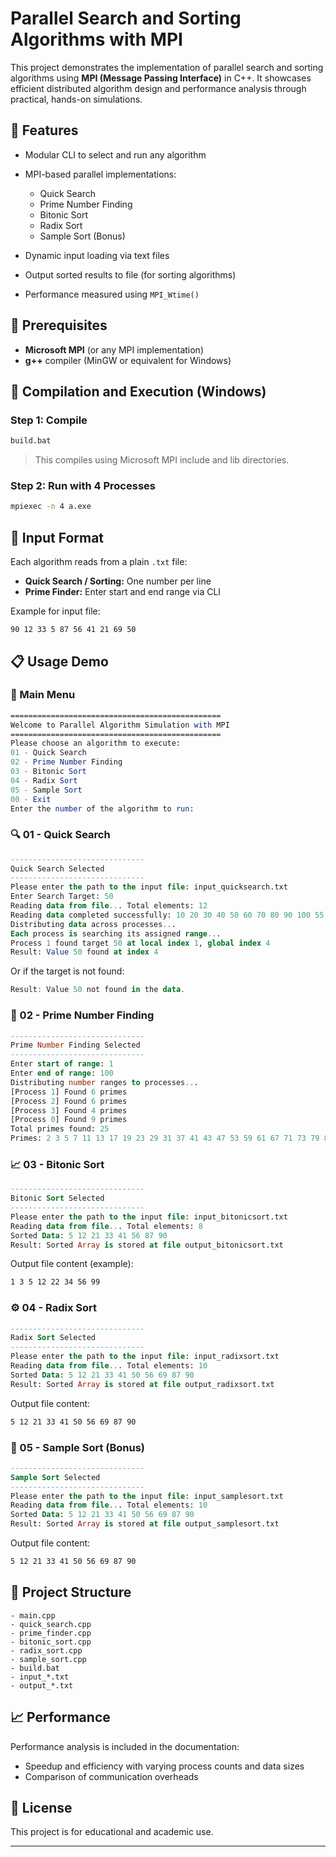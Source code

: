 # Parallel Search and Sorting Algorithms with MPI

This project demonstrates the implementation of parallel search and sorting algorithms using **MPI (Message Passing Interface)** in C++. It showcases efficient distributed algorithm design and performance analysis through practical, hands-on simulations.

## 📌 Features

* Modular CLI to select and run any algorithm
* MPI-based parallel implementations:

  * Quick Search
  * Prime Number Finding
  * Bitonic Sort
  * Radix Sort
  * Sample Sort (Bonus)
* Dynamic input loading via text files
* Output sorted results to file (for sorting algorithms)
* Performance measured using `MPI_Wtime()`

## 🧰 Prerequisites

* **Microsoft MPI** (or any MPI implementation)
* **g++** compiler (MinGW or equivalent for Windows)

## 🚀 Compilation and Execution (Windows)

### Step 1: Compile

```bash
build.bat
```

> This compiles using Microsoft MPI include and lib directories.

### Step 2: Run with 4 Processes

```bash
mpiexec -n 4 a.exe
```

## 🧪 Input Format

Each algorithm reads from a plain `.txt` file:

* **Quick Search / Sorting:** One number per line
* **Prime Finder:** Enter start and end range via CLI

Example for input file:

```
90 12 33 5 87 56 41 21 69 50
```

## 📋 Usage Demo
### 🧭 Main Menu
```mathematica
===============================================
Welcome to Parallel Algorithm Simulation with MPI
===============================================
Please choose an algorithm to execute:
01 - Quick Search
02 - Prime Number Finding
03 - Bitonic Sort
04 - Radix Sort
05 - Sample Sort
00 - Exit
Enter the number of the algorithm to run:
```
### 🔍 01 - Quick Search
```sql
------------------------------
Quick Search Selected
------------------------------
Please enter the path to the input file: input_quicksearch.txt
Enter Search Target: 50
Reading data from file... Total elements: 12
Reading data completed successfully: 10 20 30 40 50 60 70 80 90 100 55 25
Distributing data across processes...
Each process is searching its assigned range...
Process 1 found target 50 at local index 1, global index 4
Result: Value 50 found at index 4
```

Or if the target is not found:
```kotlin
Result: Value 50 not found in the data.
```
### 🔢 02 - Prime Number Finding
```sql
------------------------------
Prime Number Finding Selected
------------------------------
Enter start of range: 1
Enter end of range: 100
Distributing number ranges to processes...
[Process 1] Found 6 primes
[Process 2] Found 6 primes
[Process 3] Found 4 primes
[Process 0] Found 9 primes
Total primes found: 25
Primes: 2 3 5 7 11 13 17 19 23 29 31 37 41 43 47 53 59 61 67 71 73 79 83 89 97
```
### 📈 03 - Bitonic Sort
```sql
------------------------------
Bitonic Sort Selected
------------------------------
Please enter the path to the input file: input_bitonicsort.txt
Reading data from file... Total elements: 8
Sorted Data: 5 12 21 33 41 56 87 90
Result: Sorted Array is stored at file output_bitonicsort.txt
```

Output file content (example):
```bash
1 3 5 12 22 34 56 99
```

### ⚙️ 04 - Radix Sort
```sql
------------------------------
Radix Sort Selected
------------------------------
Please enter the path to the input file: input_radixsort.txt
Reading data from file... Total elements: 10
Sorted Data: 5 12 21 33 41 50 56 69 87 90
Result: Sorted Array is stored at file output_radixsort.txt
```

Output file content:
```bash
5 12 21 33 41 50 56 69 87 90
```

### 🧪 05 - Sample Sort (Bonus)
```sql
------------------------------
Sample Sort Selected
------------------------------
Please enter the path to the input file: input_samplesort.txt
Reading data from file... Total elements: 10
Sorted Data: 5 12 21 33 41 50 56 69 87 90
Result: Sorted Array is stored at file output_samplesort.txt
```
Output file content:
```bash
5 12 21 33 41 50 56 69 87 90
```

## 📂 Project Structure

```
- main.cpp
- quick_search.cpp
- prime_finder.cpp
- bitonic_sort.cpp
- radix_sort.cpp
- sample_sort.cpp
- build.bat
- input_*.txt
- output_*.txt
```

## 📈 Performance

Performance analysis is included in the documentation:

* Speedup and efficiency with varying process counts and data sizes
* Comparison of communication overheads

## 📎 License

This project is for educational and academic use.

---